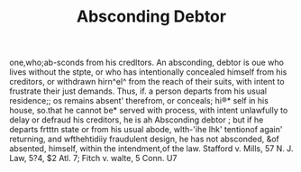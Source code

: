 ---
title: Absconding Debtor
letter: A
permalink: "/definitions/bld-absconding-debtor.html"
body: one,who;ab-sconds from his credltors. An absconding, debtor is oue who lives
  without the stpte, or who has intentionally concealed himself from his creditors,
  or withdrawn hirn^el^ from the reach of their suits, with intent to frustrate their
  just demands. Thus, if. a person departs from his usual residence;; os remains absent'
  therefrom, or conceals; hi®* self in his house, so.that he cannot be* served with
  process, with intent unlawfully to delay or defraud his creditors, he is ah Absconding
  debtor ; but if he departs frtttn state or from his usual abode, wlth-'ihe lhk'
  tentionof again' returning, and wfthehtidiiy fraudulent design, he has not absconded,
  &of absented, himself, within the intendment,of the law. Stafford v. Mills, 57 N.
  J. Law, 5?4, $2 Atl. 7; Fitch v. walte, 5 Conn. U7
published_at: '2018-07-07'
source: Black's Law Dictionary 2nd Ed (1910)
layout: post
---